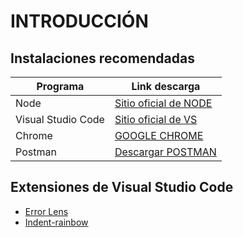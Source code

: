 # INTRODUCCIÓN
## Instalaciones recomendadas
| Programa            | Link descarga                                           |
| ------------------- | ------------------------------------------------------- |
| Node                | [Sitio oficial de NODE](https://nodejs.org/es/download) |
| Visual Studio Code  | [Sitio oficial de VS](https://code.visualstudio.com/)   |
| Chrome              | [GOOGLE CHROME](https://www.google.com/intl/es_es/chrome/?brand=YTUH&gclid=CjwKCAjwrranBhAEEiwAzbhNtbdnSq-8zuGSUhDZbGItBOzYl_zUfoqQgKw1Hwk_P8aasj2Hip7lDBoCw5UQAvD_BwE&gclsrc=aw.ds) |
| Postman             | [Descargar POSTMAN](https://www.postman.com/downloads/) |

## Extensiones de Visual Studio Code
- [Error Lens](https://marketplace.visualstudio.com/items?itemName=usernamehw.errorlens)
- [Indent-rainbow](https://marketplace.visualstudio.com/items?itemName=oderwat.indent-rainbow)